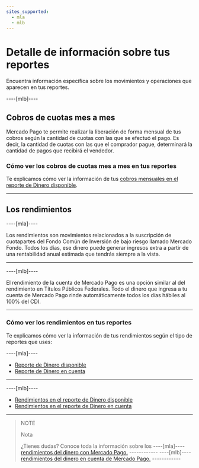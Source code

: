 ```yaml
---
sites_supported:
  - mla
  - mlb
---
```


# Detalle de información sobre tus reportes

Encuentra información específica sobre los movimientos y operaciones que aparecen en tus reportes.

----[mlb]---- 

## Cobros de cuotas mes a mes
Mercado Pago te permite realizar la liberación de forma mensual de tus cobros según la cantidad de cuotas con las que se efectuó el pago. Es decir, la cantidad de cuotas con las que el comprador pague, determinará la cantidad de pagos que recibirá el vendedor.

### Cómo ver los cobros de cuotas mes a mes en tus reportes
Te explicamos cómo ver la información de tus [cobros mensuales en el reporte de Dinero disponible](https://www.mercadopago.com.ar/developers/es/guides/reports/extra/pnf-bank).

------------

## Los rendimientos

----[mla]---- 

Los rendimientos son movimientos relacionados a la suscripción de cuotapartes del Fondo Común de Inversión de bajo riesgo llamado Mercado Fondo. 
Todos los días, ese dinero puede generar ingresos extra a partir de una rentabilidad anual estimada que tendrás siempre a la vista.

------------
----[mlb]---- 

El rendimiento de la cuenta de Mercado Pago es una opción similar al del rendimiento en Títulos Públicos Federales. Todo el dinero que ingresa a tu cuenta de Mercado Pago rinde automáticamente todos los días hábiles al 100% del CDI.

------------

### Cómo ver los rendimientos en tus reportes

Te explicamos cómo ver la información de tus rendimientos según el tipo de reportes que uses:

----[mla]----

* [Reporte de Dinero disponible](https://www.mercadopago.com.ar/developers/es/guides/reports/extra/asset-management-bank/)
* [Reporte de Dinero en cuenta](https://www.mercadopago.com.ar/developers/es/guides/reports/extra/asset-management-settlement/)

------------
----[mlb]----

* [Rendimientos en el reporte de Dinero disponible](https://www.mercadopago.com.ar/developers/es/guides/reports/extra/asset-management-bank/)
* [Rendimientos en el reporte de Dinero en cuenta](https://www.mercadopago.com.ar/developers/es/guides/reports/extra/asset-management-settlement/)

------------

> NOTE
>
> Nota
>
> ¿Tienes dudas? Conoce toda la información sobre los ----[mla]---- [rendimientos del dinero con Mercado Pago.](https://www.mercadopago.com.ar/ayuda/Ayuda_con_tus_Rendimientos_4048) ------------ ----[mlb]---- [rendimientos del dinero en cuenta de Mercado Pago.](https://www.mercadopago.com.br/ajuda/Rendimento-em-conta_4190) ------------
